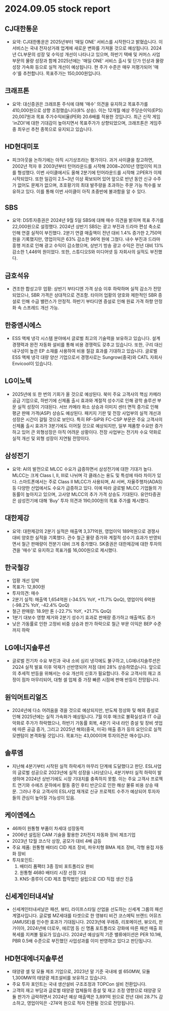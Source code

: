 # 2024.09.05 stock report
## CJ대한통운
- 요약: CJ대한통운은 2025년부터 ‘매일 ONE’ 서비스를 시작한다고 밝혔습니다. 이 서비스는 국내 전자상거래 업계에 새로운 변화를 가져올 것으로 예상됩니다. 2024년 CL부문의 성장 및 수익성 개선이 나타나고 있으며, 하반기 택배 및 커머스 사업부문의 물량 성장과 함께 2025년에는 '매일 ONE' 서비스 출시 및 단가 인상과 물량 성장 가속화 등으로 실적 개선이 예상됩니다. 현 주가 수준은 매우 저평가되어 '매수'를 추천합니다. 목표주가는 150,000원입니다.
## 크래프톤
- 요약: 대신증권은 크래프톤 주식에 대해 '매수' 의견을 유지하고 목표주가를 410,000원으로 상향 조정했습니다(8% 상승). 이는 12개월 예상 주당순이익(EPS) 20,007원과 목표 주가수익비율(PER) 20.6배를 적용한 것입니다. 최근 신작 게임 'inZOI'에 대한 기대감이 높아지면서 목표주가가 상향되었으며, 크래프톤은 게임주 중 최우선 추천 종목으로 유지되고 있습니다.
## HD현대미포
- 피크아웃을 논하기에는 아직 시기상조라는 평가이다. 과거 사이클을 참고하면, 2002년 적자 후 2003년부터 턴어라운드를 시작해 2008~2010년 영업이익 피크를 형성했다. 이번 사이클에서도 올해 2분기에 턴어라운드를 시작해 고PER가 이제 시작되었다. 또한 일감이 2.5~3년 이상 확보되어 있어 앞으로 반년 동안 신규 수주가 없어도 문제가 없으며, 초호황기의 최대 발주량을 초과하는 주문 가능 척수를 보유하고 있다. 이를 통해 이번 사이클이 아직 초중반에 불과함을 알 수 있다.

## SBS
- 요약: DS투자증권은 2024년 9월 5일 SBS에 대해 매수 의견을 밝히며 목표 주가를 22,000원으로 설정했다. 2024년 상반기 SBS는 광고 부진과 드라마 편성 축소로 인해 연결 실적이 부진했다. 2분기 연결 매출액이 전년 대비 1.4% 증가한 2,750억 원을 기록했지만, 영업이익은 63% 감소한 96억 원에 그쳤다. 내수 부진과 드라마 흥행 저조로 인해 광고 수익이 감소했으며, 상반기 방송 광고 수익은 전년 대비 13% 감소한 1,446억 원이었다. 또한, 스튜디오S와 미디어넷 등 자회사의 실적도 부진했다.
## 금호석유
- 견조한 합성고무 업황: 상반기 부타디엔 가격 상승 이후 하락하며 실적 감소가 전망되었으나, SBR 가격은 상대적으로 견조함. 타이어 업황의 양호와 제한적인 SBR 증설로 인해 수급 밸런스가 안정적. 하반기 부타디엔 증설로 인해 원료 가격 하향 안정화 속 스프레드 개선 가능.
## 한중엔시에스
- ESS 액체 냉각 시스템 분야에서 글로벌 최고의 기술력을 보유하고 있습니다. 설계 경쟁력과 완전 자동화 설비를 통해 비용 경쟁력도 갖추고 있습니다. 또한, 구리 대신 내구성이 높은 EP 소재를 사용하여 비용 절감 효과를 기대하고 있습니다. 글로벌 ESS 액체 냉각 대량 양산 기업으로서 경쟁사로는 Sungrow(중국)와 CATL 자회사 Envicool이 있습니다.
## LG이노텍
- 2025년에 또 한 번의 기회가 올 것으로 예상된다. 북미 주요 고객사의 핵심 카메라 공급 기업으로, 하반기에 신제품 출시 효과와 계절적 성수기로 인해 광학 솔루션 부문 실적 성장이 기대된다. 서브 카메라 화소 상승과 이미지 센터 면적 증가로 인해 평균 판매 가격(ASP) 상승도 예상된다. 패키지 기판 및 전장 사업부의 실적 개선과 성장은 시간이 걸릴 것으로 보인다. 특히 RF-SiP와 FC-CSP 부문은 주요 고객사의 신제품 출시 효과가 3분기에도 이어질 것으로 예상되지만, 일부 제품향 수요만 증가하고 있어 큰 외형성장은 아직 어려운 상황이다. 전장 사업부는 전기차 수요 약화로 실적 개선 및 외형 성장이 지연될 전망이다.
## 삼성전기
- 요약: AI의 발전으로 MLCC 수요가 급증하면서 삼성전기에 대한 기대가 높다. MLCC는 크게 Class I, II, III로 나뉘며 각 클래스는 용도 및 특성에 따라 차이가 있다. 스마트폰에서는 주로 Class II MLCC가 사용되며, AI 서버, 자율주행차(ADAS) 등 다양한 산업에서도 수요가 급증하고 있다. 이에 따라 글로벌 MLCC 기업들의 가동률이 높아지고 있으며, 고사양 MLCC의 추가 가격 상승도 기대된다. 유안타증권은 삼성전기에 대해 'Buy' 투자 의견과 190,000원의 목표 주가를 제시했다.
## 대한제강
- 요약: 대한제강의 2분기 실적은 매출액 3,371억원, 영업이익 189억원으로 경쟁사 대비 양호한 실적을 기록했다. 관수 철근 물량 증가와 계절적 성수기 효과가 반영되면서 철근 판매량이 전분기 대비 크게 증가했다. SK증권은 대한제강에 대한 투자의견을 '매수'로 유지하고 목표가를 16,000원으로 제시했다.
## 한국철강
- 업황 개선 임박
- 목표가: 12,800원
- 투자의견: 매수
- 2분기 실적: 매출액 1,654억원 (-34.5% YoY, +11.7% QoQ), 영업이익 6억원 (-98.2% YoY, -42.4% QoQ)
- 철근 판매량: 18.9만 톤 (-22.7% YoY, +21.7% QoQ)
- 1분기 대보수 영향 제거와 2분기 성수기 효과로 판매량 증가하고 매출액도 증가
- 낮은 가동률로 인한 고정비 비중 상승과 판가 하락으로 철근 부문 이익은 BEP 수준까지 하락
## LG에너지솔루션
- 글로벌 전기차 수요 부진과 국내 소비 심리 냉각에도 불구하고, LG에너지솔루션은 2Q24 실적 발표 이후 악재가 선반영되어 저점 대비 28% 상승하였습니다. 앞으로의 추세적 반등을 위해서는 수요 개선의 신호가 필요합니다. 주요 고객사의 재고 조정이 점차 마무리되어, 대형 셀 업체 중 가장 빠른 시점에 판매 반등이 전망됩니다.
## 원익머트리얼즈
- 2024년에 다소 어려움을 겪을 것으로 예상되지만, 반도체 정상화 및 해외 증설로 인해 2025년에는 실적 가속화가 예상됩니다. 7월 이후 매크로 불확실성과 IT 수급 악화로 주가가 하락했으나, 하반기 가동률 회복, 4분기 국내 라인 증설 및 장비 셋업에 따른 공급 증가, 그리고 2025년 해외(중국, 미국) 매출 증가 등의 요인으로 실적 모멘텀이 본격화될 것입니다. 목표가는 43,000이며 투자의견은 매수입니다.
## 솔루엠
- 지난해 4분기부터 시작된 실적 하락세가 마무리 단계에 도달했다고 판단. ESL사업의 글로벌 성공으로 2023년에 실적 성장을 나타냈으나, 4분기부터 실적 하락이 발생하며 2024년 상반기에도 시장 기대치를 충족하지 못함. 이는 주요 고객사 프로젝트 연기와 수에즈 운하에서 활동 중인 후티 반군으로 인한 해상 물류 비용 상승 때문. 그러나 주요 고객사의 ESL사업 재개로 신규 프로젝트 수주가 예상되어 투자자들의 관심이 높아질 가능성이 있음.
## 케이엔에스
- 46파이 원통형 부품이 차세대 성장동력
- 2006년 설립된 CAM 기술을 활용한 2차전지 자동화 장비 제조기업
- 2023년 12월 코스닥 상장, 공모가 대비 4배 급등
- 주요 제품: 원통형 배터리 CID 제조 장비, 파우치형 BMA 제조 장비, 각형 용접 자동화 장비
- 투자포인트: 
  1) 배터리 폼팩터 3종 장비 포트폴리오 완비
  2) 원통형 4680 배터리 시장 선점 기대
  3) KNS-종루이 CID 제조 합작법인 설립으로 CID 직접 생산 진출
## 신세계인터내셔날
- 신세계인터내셔날은 패션, 뷰티, 라이프스타일 산업을 선도하는 신세계 그룹의 패션 계열사입니다. 글로벌 MZ세대를 타겟으로 한 영뷰티 비건 코스메틱 브랜드 어뮤즈(AMUSE)를 인수한 효과가 기대됩니다. 2023년에 꾸레쥬, 리포메이션, 뷰오리, 판가이아, 2024년에 더로우, 에르뎀 등 신 명품 포트폴리오 강화에 따른 패션 매출 회복세를 지켜볼 필요가 있습니다. 2024년 예상실적 기준 밸류에이션은 PER 10.1배, PBR 0.5배 수준으로 부진했던 사업성과를 이미 반영하고 있다고 판단됩니다.

## HD현대에너지솔루션
- 태양광 셀 및 모듈 제조 기업으로, 2023년 말 기준 국내에 셀 650MW, 모듈 1,300MW의 태양광 제조설비를 보유하고 있습니다.
- 주요 투자 포인트는 국내 생산설비 구조조정과 TOPCon 설비 전환입니다.
- 고객의 재고 부담과 글로벌 태양광 업체들의 증설 및 재고 조정 영향으로 태양광 모듈 판가가 급락하면서 2024년 예상 매출액은 3,891억 원으로 전년 대비 28.7% 감소하고, 영업이익은 -274억 원으로 적자 전환될 것으로 전망됩니다.